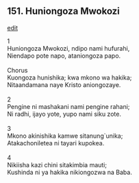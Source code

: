 ## 151. Huniongoza Mwokozi
[edit](https://docs.google.com/document/d/1KbYntBPgEvqqekADm7LgnsLeeYzZRxCS/edit?mode=html)



1\
Huniongoza Mwokozi, ndipo nami hufurahi,\
Niendapo pote napo, ataniongoza papo.\
\
Chorus\
Kuongoza hunishika; kwa mkono wa hakika;\
Nitaandamana naye Kristo aniongozaye.\
\
2\
Pengine ni mashakani nami pengine rahani;\
Ni radhi, ijayo yote, yupo nami siku zote.\
\
3\
Mkono akinishika kamwe sitanung\`unika;\
Atakachoniletea ni tayari kupokea.\
\
4\
Nikiisha kazi chini sitakimbia mauti;\
Kushinda ni ya hakika nikiongozwa na Baba.
